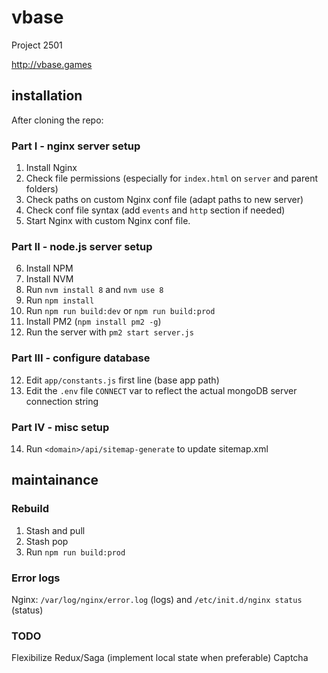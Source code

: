 # vbase
Project 2501

http://vbase.games

## installation

After cloning the repo:

### Part I - nginx server setup

1. Install Nginx
2. Check file permissions (especially for `index.html` on `server` and parent folders)
3. Check paths on custom Nginx conf file (adapt paths to new server)
4. Check conf file syntax (add `events` and `http` section if needed)
5. Start Nginx with custom Nginx conf file.

### Part II - node.js server setup

6. Install NPM
7. Install NVM
8. Run `nvm install 8` and `nvm use 8`
9. Run `npm install`
10. Run `npm run build:dev` or `npm run build:prod`
11. Install PM2 (`npm install pm2 -g`)
12. Run the server with `pm2 start server.js`

### Part III - configure database

12. Edit `app/constants.js` first line (base app path)
13. Edit the `.env` file `CONNECT` var to reflect the actual mongoDB server connection string

### Part IV - misc setup

14. Run `<domain>/api/sitemap-generate` to update sitemap.xml


## maintainance

### Rebuild

1. Stash and pull
2. Stash pop
3. Run `npm run build:prod`

### Error logs

Nginx: `/var/log/nginx/error.log` (logs) and `/etc/init.d/nginx status` (status)

### TODO

Flexibilize Redux/Saga (implement local state when preferable)
Captcha